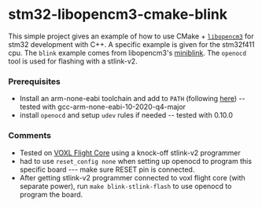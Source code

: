 # stm32-libopencm3-cmake-blink

This simple project gives an example of how to use CMake + [`libopencm3`](https://github.com/libopencm3/libopencm3) for stm32 development with C++. A specific example is given for the stm32f411 cpu. The `blink` example comes from libopencm3's [miniblink](https://github.com/libopencm3/libopencm3-miniblink). The `openocd` tool is used for flashing with a stlink-v2.

### Prerequisites

- Install an arm-none-eabi toolchain and add to `PATH` (following [here](https://github.com/plusk01/airdamon_f3/wiki)) -- tested with gcc-arm-none-eabi-10-2020-q4-major
- install `openocd` and setup `udev` rules if needed -- tested with 0.10.0

### Comments

- Tested on [VOXL Flight Core](https://docs.modalai.com/flight-core-datasheet-functional-description/) using a knock-off stlink-v2 programmer
- had to use `reset_config none` when setting up openocd to program this specific board --- make sure RESET pin is connected.
- After getting stlink-v2 programmer connected to voxl flight core (with separate power), run `make blink-stlink-flash` to use openocd to program the board.